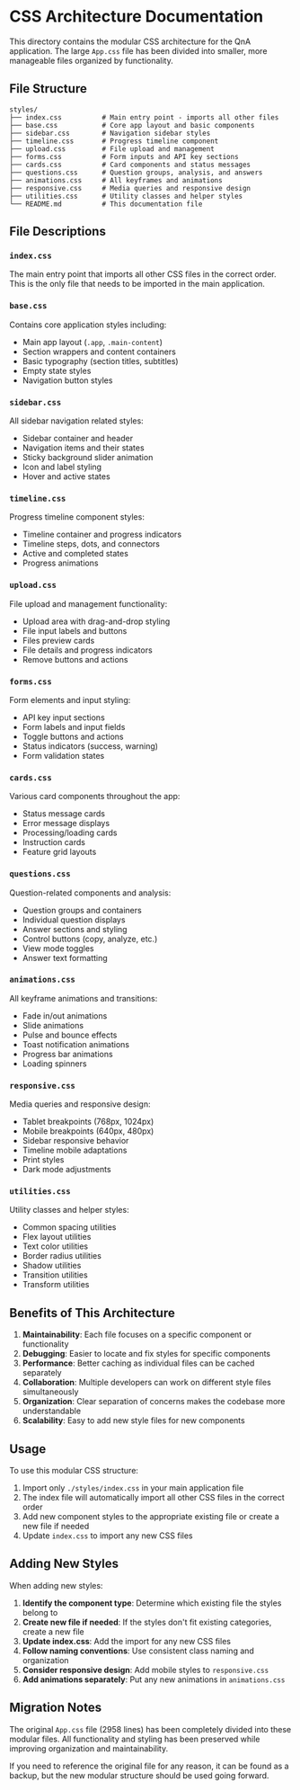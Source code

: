 # CSS Architecture Documentation

This directory contains the modular CSS architecture for the QnA application. The large `App.css` file has been divided into smaller, more manageable files organized by functionality.

## File Structure

```
styles/
├── index.css          # Main entry point - imports all other files
├── base.css           # Core app layout and basic components
├── sidebar.css        # Navigation sidebar styles
├── timeline.css       # Progress timeline component
├── upload.css         # File upload and management
├── forms.css          # Form inputs and API key sections
├── cards.css          # Card components and status messages
├── questions.css      # Question groups, analysis, and answers
├── animations.css     # All keyframes and animations
├── responsive.css     # Media queries and responsive design
├── utilities.css      # Utility classes and helper styles
└── README.md          # This documentation file
```

## File Descriptions

### `index.css`
The main entry point that imports all other CSS files in the correct order. This is the only file that needs to be imported in the main application.

### `base.css`
Contains core application styles including:
- Main app layout (`.app`, `.main-content`)
- Section wrappers and content containers
- Basic typography (section titles, subtitles)
- Empty state styles
- Navigation button styles

### `sidebar.css`
All sidebar navigation related styles:
- Sidebar container and header
- Navigation items and their states
- Sticky background slider animation
- Icon and label styling
- Hover and active states

### `timeline.css`
Progress timeline component styles:
- Timeline container and progress indicators
- Timeline steps, dots, and connectors
- Active and completed states
- Progress animations

### `upload.css`
File upload and management functionality:
- Upload area with drag-and-drop styling
- File input labels and buttons
- Files preview cards
- File details and progress indicators
- Remove buttons and actions

### `forms.css`
Form elements and input styling:
- API key input sections
- Form labels and input fields
- Toggle buttons and actions
- Status indicators (success, warning)
- Form validation states

### `cards.css`
Various card components throughout the app:
- Status message cards
- Error message displays
- Processing/loading cards
- Instruction cards
- Feature grid layouts

### `questions.css`
Question-related components and analysis:
- Question groups and containers
- Individual question displays
- Answer sections and styling
- Control buttons (copy, analyze, etc.)
- View mode toggles
- Answer text formatting

### `animations.css`
All keyframe animations and transitions:
- Fade in/out animations
- Slide animations
- Pulse and bounce effects
- Toast notification animations
- Progress bar animations
- Loading spinners

### `responsive.css`
Media queries and responsive design:
- Tablet breakpoints (768px, 1024px)
- Mobile breakpoints (640px, 480px)
- Sidebar responsive behavior
- Timeline mobile adaptations
- Print styles
- Dark mode adjustments

### `utilities.css`
Utility classes and helper styles:
- Common spacing utilities
- Flex layout utilities
- Text color utilities
- Border radius utilities
- Shadow utilities
- Transition utilities
- Transform utilities

## Benefits of This Architecture

1. **Maintainability**: Each file focuses on a specific component or functionality
2. **Debugging**: Easier to locate and fix styles for specific components
3. **Performance**: Better caching as individual files can be cached separately
4. **Collaboration**: Multiple developers can work on different style files simultaneously
5. **Organization**: Clear separation of concerns makes the codebase more understandable
6. **Scalability**: Easy to add new style files for new components

## Usage

To use this modular CSS structure:

1. Import only `./styles/index.css` in your main application file
2. The index file will automatically import all other CSS files in the correct order
3. Add new component styles to the appropriate existing file or create a new file if needed
4. Update `index.css` to import any new CSS files

## Adding New Styles

When adding new styles:

1. **Identify the component type**: Determine which existing file the styles belong to
2. **Create new file if needed**: If the styles don't fit existing categories, create a new file
3. **Update index.css**: Add the import for any new CSS files
4. **Follow naming conventions**: Use consistent class naming and organization
5. **Consider responsive design**: Add mobile styles to `responsive.css`
6. **Add animations separately**: Put any new animations in `animations.css`

## Migration Notes

The original `App.css` file (2958 lines) has been completely divided into these modular files. All functionality and styling has been preserved while improving organization and maintainability.

If you need to reference the original file for any reason, it can be found as a backup, but the new modular structure should be used going forward.